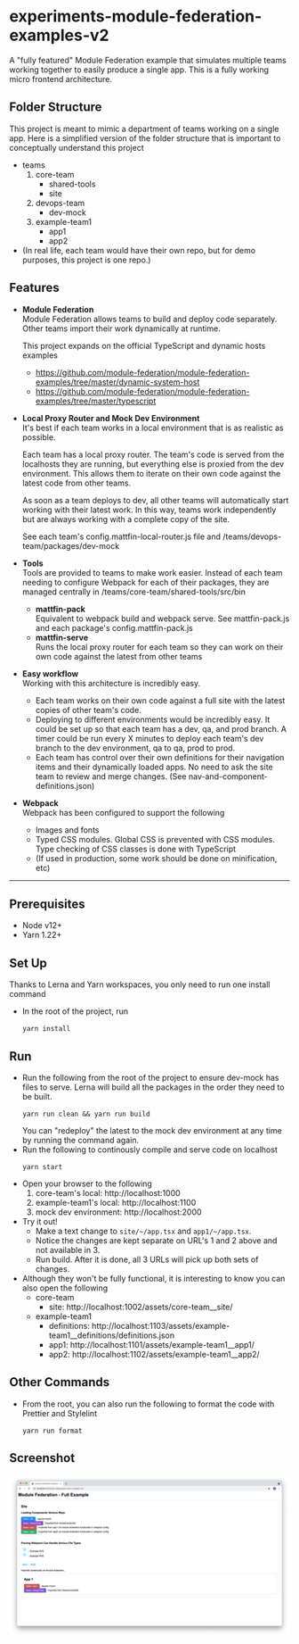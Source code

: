 # experiments-module-federation-examples-v2

A "fully featured" Module Federation example that simulates multiple teams working together to
easily produce a single app. This is a fully working micro frontend architecture.

## Folder Structure

This project is meant to mimic a department of teams working on a single app. Here is a simplified
version of the folder structure that is important to conceptually understand this project

- teams
  1. core-team
     - shared-tools
     - site
  2. devops-team
     - dev-mock
  3. example-team1
     - app1
     - app2
- (In real life, each team would have their own repo, but for demo purposes, this project is one
  repo.)

## Features

- **Module Federation**  
  Module Federation allows teams to build and deploy code separately. Other teams import their work
  dynamically at runtime.

  This project expands on the official TypeScript and dynamic hosts examples

  - https://github.com/module-federation/module-federation-examples/tree/master/dynamic-system-host
  - https://github.com/module-federation/module-federation-examples/tree/master/typescript

- **Local Proxy Router and Mock Dev Environment**  
  It's best if each team works in a local environment that is as realistic as possible.

  Each team has a local proxy router. The team's code is served from the localhosts they are
  running, but everything else is proxied from the dev environment. This allows them to iterate on
  their own code against the latest code from other teams.

  As soon as a team deploys to dev, all other teams will automatically start working with their
  latest work. In this way, teams work independently but are always working with a complete copy of
  the site.

  See each team's config.mattfin-local-router.js file and /teams/devops-team/packages/dev-mock

- **Tools**  
  Tools are provided to teams to make work easier. Instead of each team needing to configure Webpack
  for each of their packages, they are managed centrally in /teams/core-team/shared-tools/src/bin

  - **mattfin-pack**  
    Equivalent to webpack build and webpack serve. See mattfin-pack.js and each package's
    config.mattfin-pack.js
  - **mattfin-serve**  
    Runs the local proxy router for each team so they can work on their own code against the latest
    from other teams

- **Easy workflow**  
  Working with this architecture is incredibly easy.

  - Each team works on their own code against a full site with the latest copies of other team's
    code.
  - Deploying to different environments would be incredibly easy. It could be set up so that each
    team has a dev, qa, and prod branch. A timer could be run every X minutes to deploy each team's
    dev branch to the dev environment, qa to qa, prod to prod.
  - Each team has control over their own definitions for their navigation items and their
    dynamically loaded apps. No need to ask the site team to review and merge changes. (See
    nav-and-component-definitions.json)

- **Webpack**  
  Webpack has been configured to support the following
  - Images and fonts
  - Typed CSS modules. Global CSS is prevented with CSS modules. Type checking of CSS classes is
    done with TypeScript
  - (If used in production, some work should be done on minification, etc)

---

## Prerequisites

- Node v12+
- Yarn 1.22+

## Set Up

Thanks to Lerna and Yarn workspaces, you only need to run one install command

- In the root of the project, run
  ```
  yarn install
  ```

## Run

- Run the following from the root of the project to ensure dev-mock has files to serve. Lerna will
  build all the packages in the order they need to be built.
  ```
  yarn run clean && yarn run build
  ```
  You can "redeploy" the latest to the mock dev environment at any time by running the command
  again.
- Run the following to continously compile and serve code on localhost
  ```
  yarn start
  ```
- Open your browser to the following
  1. core-team's local: http://localhost:1000
  2. example-team1's local: http://localhost:1100
  3. mock dev environment: http://localhost:2000
- Try it out!
  - Make a text change to `site/~/app.tsx` and `app1/~/app.tsx`.
  - Notice the changes are kept separate on URL's 1 and 2 above and not available in 3.
  - Run build. After it is done, all 3 URLs will pick up both sets of changes.
- Although they won't be fully functional, it is interesting to know you can also open the following
  - core-team
    - site: http://localhost:1002/assets/core-team\_\_site/
  - example-team1
    - definitions: http://localhost:1103/assets/example-team1\_\_definitions/definitions.json
    - app1: http://localhost:1101/assets/example-team1\_\_app1/
    - app2: http://localhost:1102/assets/example-team1\_\_app2/

## Other Commands

- From the root, you can also run the following to format the code with Prettier and Stylelint
  ```
  yarn run format
  ```

## Screenshot
![Screenshot](./screenshot.png)
